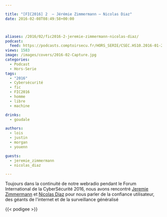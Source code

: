 ```yaml
---

title: "[FIC2016] 2  – Jérémie Zimmermann – Nicolas Diaz"
date: 2016-02-08T08:49:58+00:00



aliases: /2016/02/fic2016-2-jeremie-zimmermann-nicolas-diaz/
podcast:
  feed: https://podcasts.comptoirsecu.fr/HORS_SERIE/CSEC.HS10.2016-01-25.FIC2016.JEREMIE_ZIMMERMANN_NICOLAS_DIAZ.mp3
views: 1583
image: /images/covers/2016-02-Capture.jpg
categories:
  - Podcast
  - Hors-Serie
tags:
  - "2016"
  - Cybersécurité
  - fic
  - FIC2016
  - homme
  - libre
  - machine

drinks:
  - goudale

authors:
  - lois
  - justin
  - morgan
  - youenn

guests:
  - jeremie_zimmermann
  - nicolas_diaz

---
```

Toujours dans la continuité de notre webradio pendant le Forum International de la CyberSécurité 2016, nous avons rencontré [Jeremie Zimmermann](https://twitter.com/jerezim) et [Nicolas Diaz](https://twitter.com/nicoladiaz) pour nous parler de la confiance utilisateur, des géants de l'internet et de la surveillance généralisé

{{< podigee >}}

